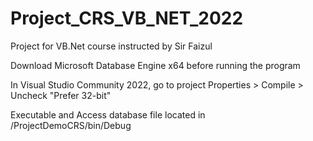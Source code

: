 # Project_CRS_VB_NET_2022
Project for VB.Net course instructed by Sir Faizul

Download Microsoft Database Engine x64 before running the program

In Visual Studio Community 2022, go to project Properties > Compile > Uncheck "Prefer 32-bit"

Executable and Access database file located in /ProjectDemoCRS/bin/Debug
